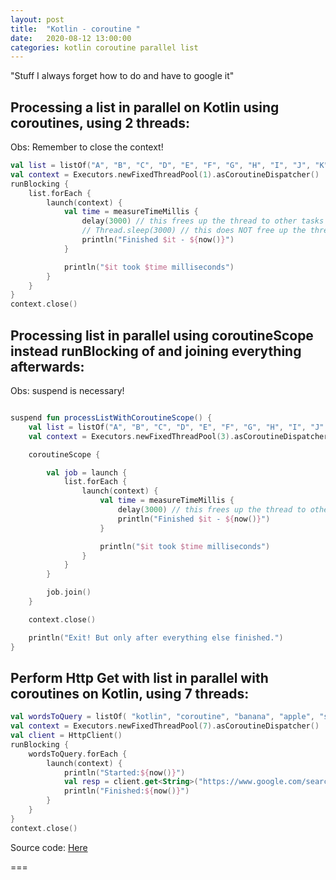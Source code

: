 ```yaml
---
layout: post
title:  "Kotlin - coroutine "
date:   2020-08-12 13:00:00
categories: kotlin coroutine parallel list
---
```


"Stuff I always forget how to do and have to google it"

## Processing a list in parallel on Kotlin using coroutines, using 2 threads:

Obs: Remember to close the context!

```kotlin
val list = listOf("A", "B", "C", "D", "E", "F", "G", "H", "I", "J", "K", "L", "M", "N", "O")
val context = Executors.newFixedThreadPool(1).asCoroutineDispatcher()
runBlocking {
    list.forEach {
        launch(context) {
            val time = measureTimeMillis {
                delay(3000) // this frees up the thread to other tasks
                // Thread.sleep(3000) // this does NOT free up the thread to other tasks
                println("Finished $it - ${now()}")
            }

            println("$it took $time milliseconds")
        }
    }
}
context.close()
```

## Processing list in parallel using coroutineScope instead runBlocking of and joining everything afterwards:

Obs: suspend is necessary!

```kotlin

suspend fun processListWithCoroutineScope() {
    val list = listOf("A", "B", "C", "D", "E", "F", "G", "H", "I", "J", "K", "L", "M", "N", "O")
    val context = Executors.newFixedThreadPool(3).asCoroutineDispatcher()

    coroutineScope {

        val job = launch {
            list.forEach {
                launch(context) {
                    val time = measureTimeMillis {
                        delay(3000) // this frees up the thread to other tasks
                        println("Finished $it - ${now()}")
                    }

                    println("$it took $time milliseconds")
                }
            }
        }

        job.join()
    }

    context.close()

    println("Exit! But only after everything else finished.")
}

```

## Perform Http Get with list in parallel with coroutines on Kotlin, using 7 threads:

```kotlin
val wordsToQuery = listOf( "kotlin", "coroutine", "banana", "apple", "something", "bol.com", "mussatto.github.io")
val context = Executors.newFixedThreadPool(7).asCoroutineDispatcher()
val client = HttpClient()
runBlocking {
    wordsToQuery.forEach {
        launch(context) {
            println("Started:${now()}")
            val resp = client.get<String>("https://www.google.com/search?q=$it")
            println("Finished:${now()}")
        }
    }
}
context.close()
```


Source code: [Here](https://github.com/mussatto/kotlinlab/blob/master/src/test/kotlin/mussatto/lab/CoroutineLabTest.kt)

===